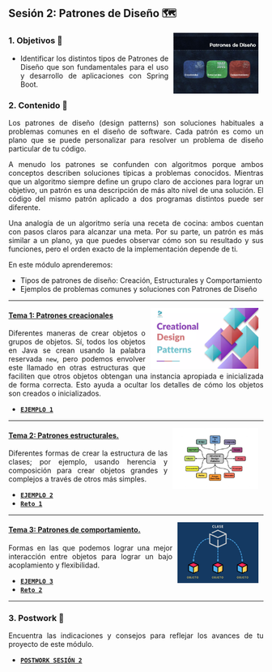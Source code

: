 ## Sesión 2: Patrones de Diseño :world_map:

<img src="./img/01.jpg" align="right" height="120" hspace="10">
<div style="text-align: justify;">

### 1. Objetivos :dart:

- Identificar los distintos tipos de Patrones de Diseño que son fundamentales para el uso y desarrollo de aplicaciones con Spring Boot.

### 2. Contenido :blue_book:

Los patrones de diseño (design patterns) son soluciones habituales a problemas comunes en el diseño de software. Cada patrón es como un plano que se puede personalizar para resolver un problema de diseño particular de tu código.

A menudo los patrones se confunden con algoritmos porque ambos conceptos describen soluciones típicas a problemas conocidos. Mientras que un algoritmo siempre define un grupo claro de acciones para lograr un objetivo, un patrón es una descripción de más alto nivel de una solución. El código del mismo patrón aplicado a dos programas distintos puede ser diferente.

Una analogía de un algoritmo sería una receta de cocina: ambos cuentan con pasos claros para alcanzar una meta. Por su parte, un patrón es más similar a un plano, ya que puedes observar cómo son su resultado y sus funciones, pero el orden exacto de la implementación depende de ti.

En este módulo aprenderemos:

- Tipos de patrones de diseño: Creación, Estructurales y Comportamiento
- Ejemplos de problemas comunes y soluciones con Patrones de Diseño

---

<img src="./img/02.webp" align="right" height="120" hspace="10">

#### <ins>Tema 1: Patrones creacionales</ins>

Diferentes maneras de crear objetos o grupos de objetos. Sí, todos los objetos en Java se crean usando la palabra reservada `new`, pero podemos envolver este llamado en otras estructuras que faciliten que otros objetos obtengan una instancia apropiada e inicializada de forma correcta. Esto ayuda a ocultar los detalles de cómo los objetos son creados o inicializados.

- [**`EJEMPLO 1`**](./Ejemplo-01)

---

<img src="./img/03.jpeg" align="right" height="120" hspace="10">

#### <ins>Tema 2: Patrones estructurales.</ins>

Diferentes formas de crear la estructura de las clases; por ejemplo, usando herencia y composición para crear objetos grandes y complejos a través de otros más simples.

- [**`EJEMPLO 2`**](./Ejemplo-02)
- [**`Reto 1`**](./Reto-01)

---

<img src="./img/04.png" align="right" height="120" hspace="10">


#### <ins>Tema 3: Patrones de comportamiento.</ins>

 Formas en las que podemos lograr una mejor interacción entre objetos para lograr un bajo acoplamiento y flexibilidad.

- [**`EJEMPLO 3`**](./Ejemplo-03)
- [**`Reto 2`**](./Reto-02)

---

### 3. Postwork :memo:

Encuentra las indicaciones y consejos para reflejar los avances de tu proyecto de este módulo.

- [**`POSTWORK SESIÓN 2`**](./Postwork/)

<br/>

</div>
